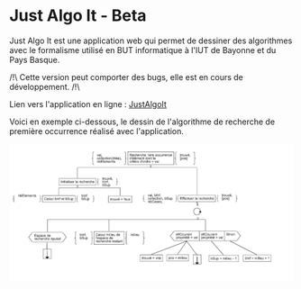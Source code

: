 # Just Algo It - Beta

Just Algo It est une application web qui permet de dessiner 
des algorithmes avec le formalisme utilisé en BUT informatique
à l'IUT de Bayonne et du Pays Basque.

/!\ Cette version peut comporter des bugs, elle est en cours
de développement. /!\

Lien vers l'application en ligne : [JustAlgoIt](https://romlabo.github.io/JustAlgoIt/)

Voici en exemple ci-dessous, le dessin de l'algorithme de recherche de première occurrence
réalisé avec l'application.

![](assets/example.png)

